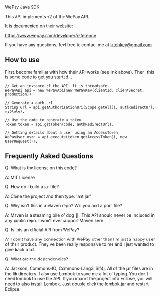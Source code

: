 WePay Java SDK

This API implements v2 of the WePay API.

It is documented on their website:

https://www.wepay.com/developer/reference

If you have any questions, feel free to contact me at latchkey@gmail.com

How to use
-----------

First, become familiar with how their API works (see link above). Then, this is some code to get you started...

    // Get an instance of the API. It is threadsafe.
    WePayApi api = new WePayApi(new WePayKey(clientId, clientSecret, production));

    // Generate a auth url
    String url = api.getAuthorizationUri(Scope.getAll(), authRedirectUrl, myState);

    // Use the code to generate a token.
    Token token = api.getToken(code, authRedirectUrl);

    // Getting details about a user using an AccessToken
    WePayUser user = api.execute(token.getAccessToken(), new UserRequest());


Frequently Asked Questions
--------------------------

Q: What is the license on this code?

A: MIT License

Q: How do I build a jar file?

A: Clone the project and then type: 'ant jar'

Q: Why isn't this in a Maven repo? Will you add a pom file?

A: Maven is a steaming pile of dog :poop: . This API should never be included in any public repo. I won't ever support Maven here.

Q: Is this an official API from WePay?

A: I don't have any connection with WePay other than I'm just a happy user of their product. They've been really responsive to me and I just wanted to give back a bit.

Q: What are the dependencies?

A: Jackson, Commons-IO, Commons-Lang3, Slf4j. All of the jar files are in the lib directory. I also use Lombok to save me a lot of typing. You don't need lombok to use the API. If you import the project into Eclipse, you will need to also install Lombok. Just double click the lombok.jar and restart Eclipse.